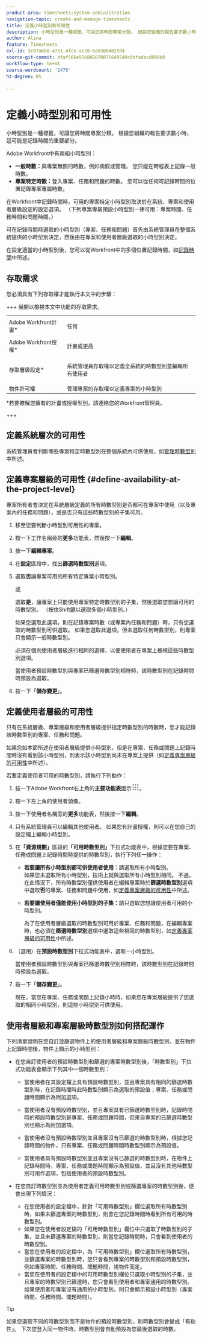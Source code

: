 ```yaml
---
product-area: timesheets;system-administration
navigation-topic: create-and-manage-timesheets
title: 定義小時型別和可用性
description: 小時型別是一種標籤，可讓您將時間專案分類。 根據您組織的報告要求數小時，這可能是記錄時間的重要部分。
author: Alina
feature: Timesheets
exl-id: 3c07a6b0-4751-4fce-ac28-6a83084025d4
source-git-commit: bfaf566e556882078875649549c0dfadacd800b8
workflow-type: tm+mt
source-wordcount: '1470'
ht-degree: 0%

---
```


# 定義小時型別和可用性

小時型別是一種標籤，可讓您將時間專案分類。 根據您組織的報告要求數小時，這可能是記錄時間的重要部分。

Adobe Workfront中有兩組小時型別：

* **一般時數：**&#x200B;與專案無關的時數，例如病假或管理。 您只能在時程表上記錄一般時數。
* **專案特定時數：**&#x200B;登入專案、任務和問題的時數。 您可以從任何可記錄時間的位置記錄專案專屬時數。

在Workfront中記錄時間時，可用的專案特定小時型別取決於在系統、專案和使用者層級設定的設定選項。 （下列專案專屬預設小時型別一律可用：專案時間、任務時間和問題時間。）

可在記錄時間時選取的小時型別（專案、任務和問題）首先由系統管理員在整個系統提供的小時型別決定，然後由在專案和使用者層級選取的小時型別決定。

在設定適當的小時型別後，您可以從Workfront中的多個位置記錄時間，如[記錄時間](../../timesheets/create-and-manage-timesheets/log-time.md)中所述。

## 存取需求

您必須具有下列存取權才能執行本文中的步驟：

+++ 展開以檢視本文中功能的存取需求。

<table style="table-layout:auto"> 
 <col> 
 </col> 
 <col> 
 </col> 
 <tbody> 
  <tr> 
   <td role="rowheader">Adobe Workfront計畫*</td> 
   <td> <p>任何</p> </td> 
  </tr> 
  <tr> 
   <td role="rowheader">Adobe Workfront授權*</td> 
   <td> <p>計畫或更高</p> </td> 
  </tr> 
  <tr> 
   <td role="rowheader">存取層級設定*</td> 
   <td> <p>系統管理員存取權以定義全系統的時數型別並編輯所有使用者</p> </td> 
  </tr> 
  <tr> 
   <td role="rowheader">物件許可權</td> 
   <td>管理專案的存取權以定義專案的小時型別</td> 
  </tr> 
 </tbody> 
</table>

&#42;若要瞭解您擁有的計畫或授權型別，請連絡您的Workfront管理員。

+++

## 定義系統層次的可用性

系統管理員會判斷哪些專案特定時數型別在整個系統內可供使用，如[管理時數型別](../../administration-and-setup/set-up-workfront/configure-timesheets-schedules/hour-types.md)中所述。

## 定義專案層級的可用性 {#define-availability-at-the-project-level}

專案所有者會決定在系統層級定義的所有時數型別是否都可在專案中使用（以及專案內的任務和問題），或是否只有這些時數型別的子集可用。

1. 移至您要判斷小時型別可用性的專案。
1. 按一下工作名稱旁的&#x200B;**更多**&#x200B;功能表，然後按一下&#x200B;**編輯**。

1. 按一下&#x200B;**編輯專案**。
1. 在&#x200B;**設定**&#x200B;區段中，找出&#x200B;**篩選時數型別**&#x200B;選項。

1. 選取&#x200B;**否**&#x200B;讓專案可用的所有特定專案小時型別。

   或

   選取&#x200B;**是**，讓專案上只能使用專案特定時數型別的子集，然後選取您想讓可用的時數型別。 （按住Shift鍵以選取多個小時型別。）

   如果您選取此選項，則在記錄專案時數（或專案內任務和問題）時，只有您選取的時數型別可供選取。 如果您選取此選項，但未選取任何時數型別，則專案只會顯示一般時數型別。

   必須在個別使用者層級進行相同的選擇，以便使用者在專案上檢視這些時數型別選項。

   當使用者預設時數型別與專案已篩選時數型別相符時，該時數型別在記錄時間時預設為選取。

1. 按一下「**儲存變更**」。

## 定義使用者層級的可用性

只有在系統層級、專案層級和使用者層級提供指定時數型別的時數時，您才能記錄該時數型別的專案、任務和問題。

如果您如本節所述在使用者層級提供小時型別，但是在專案、任務或問題上記錄時間時沒有看到該小時型別，則表示該小時型別尚未在專案上提供（如[定義專案層級的可用性](#define-availability-at-the-project-level)中所述）。

若要定義使用者可用的時數型別，請執行下列動作：

1. 按一下Adobe Workfront右上角的&#x200B;**主要功能表**&#x200B;圖示![](assets/main-menu-icon.png)。

1. 按一下左上角的使用者頭像。
1. 按一下使用者名稱旁的&#x200B;**更多**&#x200B;功能表，然後按一下&#x200B;**編輯**。

1. 只有系統管理員可以編輯其他使用者。 如果您有計畫授權，則可以在您自己的設定檔上編輯小時型別。
1. 在&#x200B;**「資源規劃」**&#x200B;區段的&#x200B;**「可用時數型別」**&#x200B;下拉式功能表中，根據您要在專案、任務或問題上記錄時間時提供的時數型別，執行下列任一操作：

   * **若要讓所有小時型別都可供使用者使用：**&#x200B;請選取所有小時型別。\
     如果您未選取所有小時型別，技術上就與選取所有小時型別相同。 不過，在此情況下，所有時數型別僅供使用者在編輯專案時於&#x200B;**篩選時數型別**&#x200B;選項中選取&#x200B;**否**&#x200B;的專案、任務和問題中使用，如[定義專案層級的可用性](#define-availability-at-the-project-level)中所述。
   * **若要讓使用者僅能使用小時型別的子集：**&#x200B;請只選取您想讓使用者可用的小時型別。

     為了在使用者層級選取的時數型別可用於專案、任務和問題，在編輯專案時，也必須在&#x200B;**篩選時數型別**&#x200B;選項中選取這些相同的時數型別，如[定義專案層級的可用性](#define-availability-at-the-project-level)中所述。

1. （選用）在&#x200B;**預設時數型別**&#x200B;下拉式功能表中，選取一小時型別。

   當使用者預設時數型別與專案已篩選時數型別相符時，該時數型別在記錄時間時預設為選取。

1. 按一下「**儲存變更**」。

   現在，當您在專案、任務或問題上記錄小時時，如果您在專案層級提供了您選取的相同小時型別，則這些小時型別可供使用。


## 使用者層級和專案層級時數型別如何搭配運作

下列清單說明在您自訂並篩選物件上的使用者層級和專案層級時數型別，並在物件上記錄時間後，物件上顯示的小時型別：

* 在您自訂使用者的預設時數型別和篩選的專案時數型別後，「時數型別」下拉式功能表會顯示下列其中一個時數型別：

   * 當使用者在其設定檔上具有預設時數型別，並且專案具有相同的篩選時數型別時，在記錄時間時此時數型別顯示為選取的預設值；專案、任務或問題時間顯示為附加選項。

   * 當使用者沒有預設時數型別，並且專案具有已篩選時數型別時，記錄時間時的預設時數型別是專案、任務或問題時間，但來自專案的已篩選時數型別也顯示為附加選項。

   * 當使用者沒有預設時數型別並且專案沒有已篩選的時數型別時，根據您記錄時間的物件，只有專案、任務或問題時間時數型別顯示為預設值。

   * 當使用者具有預設時數型別並且專案沒有已篩選的時數型別時，在物件上記錄時間時，專案、任務或問題時間顯示為預設值，並且沒有其他時數型別可用作選項，包括使用者的預設時數型別。

* 在您自訂時數型別並為使用者定義可用時數型別或篩選專案的時數型別後，便會出現下列情況：

   * 在您使用者的設定檔中，針對「可用時數型別」欄位選取所有時數型別時，如果未篩選專案的時數型別，則會在您記錄時間時看到所有可用的時數型別。
   * 如果您在使用者設定檔的「可用時數型別」欄位中只選取了時數型別的子集，並且未篩選專案的時數型別，則當您記錄時間時，只會看到使用者的時數型別。
   * 當您在使用者的設定檔中，為「可用時數型別」欄位選取所有時數型別，並篩選專案的時數型別時，您只會看到專案的時數型別和預設時數型別，例如專案時間、任務時間、問題時間，視物件而定。
   * 當您在使用者的設定檔中的可用時數型別欄位只選取小時型別的子集，並且專案的時數型別已篩選時，您只會看到使用者和專案通用的時數型別。 如果使用者和專案沒有通用的小時型別，則只會顯示預設小時型別（專案時間、任務時間、問題時間）。

>[!TIP]
>
>   如果您選取不同的時數型別而不是物件的預設時數型別，則時數型別會變成「有粘性」。 下次您登入同一物件時，時數型別會自動預設為您最後選取的時數。

